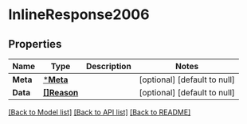 # InlineResponse2006

## Properties
Name | Type | Description | Notes
------------ | ------------- | ------------- | -------------
**Meta** | [***Meta**](Meta.md) |  | [optional] [default to null]
**Data** | [**[]Reason**](Reason.md) |  | [optional] [default to null]

[[Back to Model list]](../README.md#documentation-for-models) [[Back to API list]](../README.md#documentation-for-api-endpoints) [[Back to README]](../README.md)

